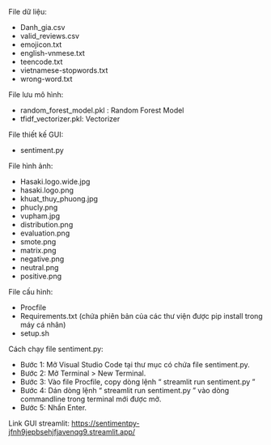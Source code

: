 File dữ liệu:
- Danh_gia.csv
- valid_reviews.csv
- emojicon.txt
- english-vnmese.txt
- teencode.txt
- vietnamese-stopwords.txt
- wrong-word.txt

File lưu mô hình:
- random_forest_model.pkl : Random Forest Model
- tfidf_vectorizer.pkl: Vectorizer

File thiết kế GUI:
- sentiment.py

File hình ảnh:
- Hasaki.logo.wide.jpg
- hasaki.logo.png
- khuat_thuy_phuong.jpg
- phucly.png
- vupham.jpg
- distribution.png
- evaluation.png
- smote.png
- matrix.png
- negative.png
- neutral.png
- positive.png

File cấu hình:
- Procfile
- Requirements.txt (chứa phiên bản của các thư viện được pip install trong máy cá nhân)
- setup.sh

Cách chạy file sentiment.py:
- Bước 1: Mở Visual Studio Code tại thư mục có chứa file sentiment.py.
- Bước 2: Mở Terminal > New Terminal.
- Bước 3: Vào file Procfile, copy dòng lệnh “ streamlit run sentiment.py ”
- Bước 4: Dán dòng lệnh “ streamlit run sentiment.py ” vào dòng commandline trong terminal mới được mở.
- Bước 5: Nhấn Enter.

Link GUI streamlit:
https://sentimentpy-jfnh9jepbsehjfjavenqg9.streamlit.app/
